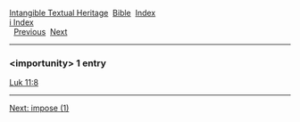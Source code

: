 [Intangible Textual Heritage](../../index)  [Bible](../index) 
[Index](index)   
[i Index](_i_)  
  [Previous](c05769)  [Next](c05771) 

------------------------------------------------------------------------

### &lt;importunity&gt; 1 entry

[Luk 11:8](../kjv/luk011.htm#008)  

------------------------------------------------------------------------

[Next: impose (1)](c05771)
